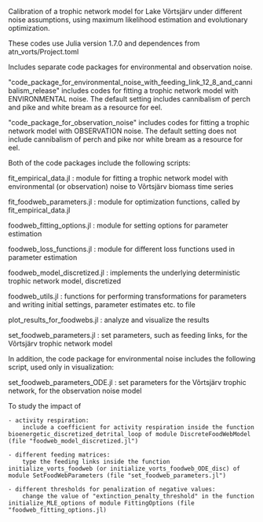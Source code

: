 Calibration of a trophic network model for Lake Võrtsjärv under different noise assumptions, using maximum likelihood estimation and evolutionary optimization.


These codes use Julia version 1.7.0 and dependences from atn_vorts/Project.toml


Includes separate code packages for environmental and observation noise.

"code_package_for_environmental_noise_with_feeding_link_12_8_and_cannibalism_release" includes codes for fitting a trophic network model with ENVIRONMENTAL noise. 
The default setting includes cannibalism of perch and pike and white bream as a resource for eel.

"code_package_for_observation_noise" includes codes for fitting a trophic network model with OBSERVATION noise. 
The default setting does not include cannibalism of perch and pike nor white bream as a resource for eel.


Both of the code packages include the following scripts:

fit_empirical_data.jl : module for fitting a trophic network model with environmental (or observation) noise to Võrtsjärv biomass time series

fit_foodweb_parameters.jl : module for optimization functions, called by fit_empirical_data.jl

foodweb_fitting_options.jl : module for setting options for parameter estimation

foodweb_loss_functions.jl : module for different loss functions used in parameter estimation

foodweb_model_discretized.jl : implements the underlying deterministic trophic network model, discretized 

foodweb_utils.jl : functions for performing transformations for parameters and writing initial settings, parameter estimates etc. to file

plot_results_for_foodwebs.jl : analyze and visualize the results 

set_foodweb_parameters.jl : set parameters, such as feeding links, for the Võrtsjärv trophic network model


In addition, the code package for environmental noise includes the following script, used only in visualization:

set_foodweb_parameters_ODE.jl : set parameters for the Võrtsjärv trophic network, for the observation  noise model


To study the impact of

    - activity respiration: 
        include a coefficient for activity respiration inside the function bioenergetic_discretized_detrital_loop of module DiscreteFoodWebModel (file "foodweb_model_discretized.jl")
        
    - different feeding matrices:
        type the feeding links inside the function initialize_vorts_foodweb (or initialize_vorts_foodweb_ODE_disc) of module SetFoodWebParameters (file "set_foodweb_parameters.jl")
        
    - different thresholds for penalization of negative values:
        change the value of "extinction_penalty_threshold" in the function initialize_MLE_options of module FittingOptions (file "foodweb_fitting_options.jl)
